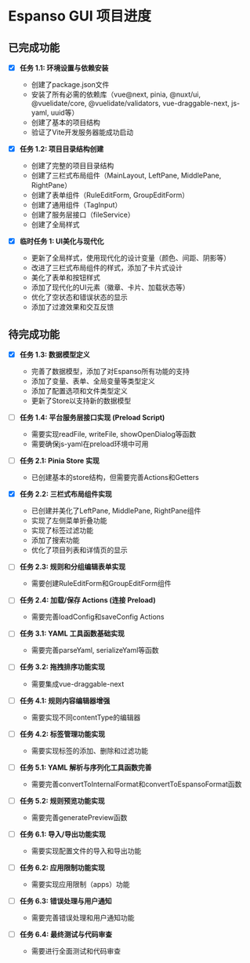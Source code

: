# Espanso GUI 项目进度

## 已完成功能

- [x] **任务 1.1: 环境设置与依赖安装**
  - 创建了package.json文件
  - 安装了所有必需的依赖库（vue@next, pinia, @nuxt/ui, @vuelidate/core, @vuelidate/validators, vue-draggable-next, js-yaml, uuid等）
  - 创建了基本的项目结构
  - 验证了Vite开发服务器能成功启动

- [x] **任务 1.2: 项目目录结构创建**
  - 创建了完整的项目目录结构
  - 创建了三栏式布局组件（MainLayout, LeftPane, MiddlePane, RightPane）
  - 创建了表单组件（RuleEditForm, GroupEditForm）
  - 创建了通用组件（TagInput）
  - 创建了服务层接口（fileService）
  - 创建了全局样式

- [x] **临时任务 1: UI美化与现代化**
  - 更新了全局样式，使用现代化的设计变量（颜色、间距、阴影等）
  - 改进了三栏式布局组件的样式，添加了卡片式设计
  - 美化了表单和按钮样式
  - 添加了现代化的UI元素（徽章、卡片、加载状态等）
  - 优化了空状态和错误状态的显示
  - 添加了过渡效果和交互反馈

## 待完成功能

- [x] **任务 1.3: 数据模型定义**
  - 完善了数据模型，添加了对Espanso所有功能的支持
  - 添加了变量、表单、全局变量等类型定义
  - 添加了配置选项和文件类型定义
  - 更新了Store以支持新的数据模型

- [ ] **任务 1.4: 平台服务层接口实现 (Preload Script)**
  - 需要实现readFile, writeFile, showOpenDialog等函数
  - 需要确保js-yaml在preload环境中可用

- [ ] **任务 2.1: Pinia Store 实现**
  - 已创建基本的store结构，但需要完善Actions和Getters

- [x] **任务 2.2: 三栏式布局组件实现**
  - 已创建并美化了LeftPane, MiddlePane, RightPane组件
  - 实现了左侧菜单折叠功能
  - 实现了标签过滤功能
  - 添加了搜索功能
  - 优化了项目列表和详情页的显示

- [ ] **任务 2.3: 规则和分组编辑表单实现**
  - 需要创建RuleEditForm和GroupEditForm组件

- [ ] **任务 2.4: 加载/保存 Actions (连接 Preload)**
  - 需要完善loadConfig和saveConfig Actions

- [ ] **任务 3.1: YAML 工具函数基础实现**
  - 需要完善parseYaml, serializeYaml等函数

- [ ] **任务 3.2: 拖拽排序功能实现**
  - 需要集成vue-draggable-next

- [ ] **任务 4.1: 规则内容编辑器增强**
  - 需要实现不同contentType的编辑器

- [ ] **任务 4.2: 标签管理功能实现**
  - 需要实现标签的添加、删除和过滤功能

- [ ] **任务 5.1: YAML 解析与序列化工具函数完善**
  - 需要完善convertToInternalFormat和convertToEspansoFormat函数

- [ ] **任务 5.2: 规则预览功能实现**
  - 需要完善generatePreview函数

- [ ] **任务 6.1: 导入/导出功能实现**
  - 需要实现配置文件的导入和导出功能

- [ ] **任务 6.2: 应用限制功能实现**
  - 需要实现应用限制（apps）功能

- [ ] **任务 6.3: 错误处理与用户通知**
  - 需要完善错误处理和用户通知功能

- [ ] **任务 6.4: 最终测试与代码审查**
  - 需要进行全面测试和代码审查
